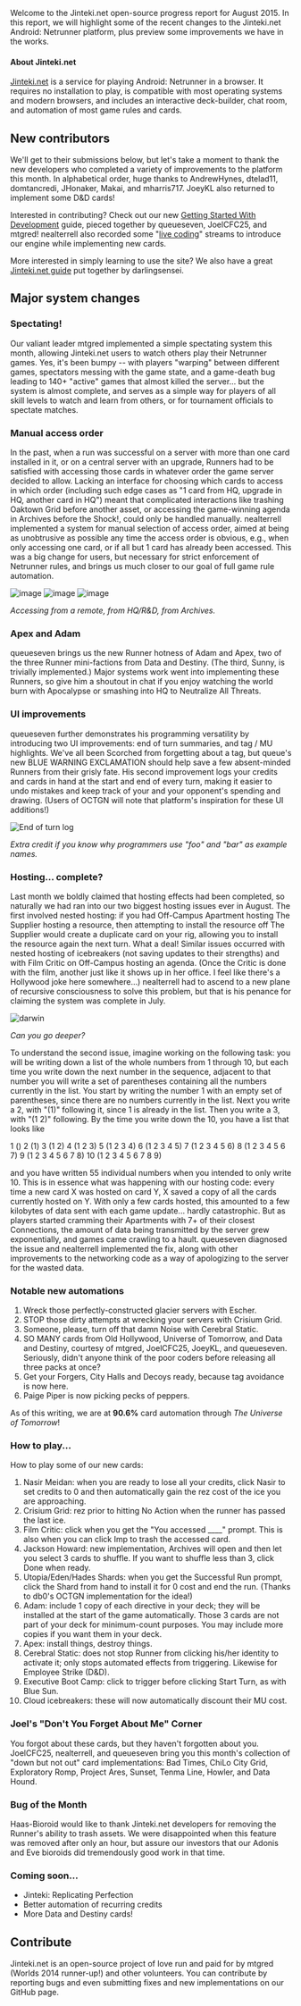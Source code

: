 Welcome to the Jinteki.net open-source progress report for August 2015. In this report, we will highlight some of the recent changes to the Jinteki.net Android: Netrunner platform, plus preview some improvements we have in the works.

#### About Jinteki.net

[Jinteki.net](http://www.jinteki.net) is a service for playing Android: Netrunner in a browser. It requires no installation to play, is compatible with most operating systems and modern browsers, and includes an interactive deck-builder, chat room, and automation of most game rules and cards.

## New contributors

We'll get to their submissions below, but let's take a moment to thank the new developers who completed a variety of improvements to the platform this month. In alphabetical order, huge thanks to AndrewHynes, dtelad11, domtancredi, JHonaker, Makai, and mharris717. JoeyKL also returned to implement some D&D cards!

Interested in contributing? Check out our new [Getting Started With Development](https://github.com/mtgred/netrunner/wiki/Getting-Started-with-Development) guide, pieced together by queueseven, JoelCFC25, and mtgred! nealterrell also recorded some "[live coding](https://www.livecoding.tv/video/jintekinet-intro-tenma-line-12/)" streams to introduce our engine while implementing new cards.

More interested in simply learning to use the site? We also have a great [Jinteki.net guide](https://github.com/mtgred/netrunner/wiki/Jinteki.net-Guide) put together by darlingsensei.

## Major system changes

### Spectating!

Our valiant leader mtgred implemented a simple spectating system this month, allowing Jinteki.net users to watch others play their Netrunner games. Yes, it's been bumpy -- with players "warping" between different games, spectators messing with the game state, and a game-death bug leading to 140+ "active" games that almost killed the server... but the system is almost complete, and serves as a simple way for players of all skill levels to watch and learn from others, or for tournament officials to spectate matches.

### Manual access order

In the past, when a run was successful on a server with more than one card installed in it, or on a central server with an upgrade, Runners had to be satisfied with accessing those cards in whatever order the game server decided to allow. Lacking an interface for choosing which cards to access in which order (including such edge cases as "1 card from HQ, upgrade in HQ, another card in HQ") meant that complicated interactions like trashing Oaktown Grid before another asset, or accessing the game-winning agenda in Archives before the Shock!, could only be handled manually. nealterrell implemented a system for manual selection of access order, aimed at being as unobtrusive as possible any time the access order is obvious, e.g., when only accessing one card, or if all but 1 card has already been accessed. This was a big change for users, but necessary for strict enforcement of Netrunner rules, and brings us much closer to our goal of full game rule automation.

![image](https://cloud.githubusercontent.com/assets/10083341/9028342/ba67ee54-392a-11e5-8c00-ef741e8ecee3.png)
![image](https://cloud.githubusercontent.com/assets/10083341/9028366/2eb39cea-392b-11e5-9f79-d1b66849dd23.png)
![image](https://cloud.githubusercontent.com/assets/10083341/9028383/aefc2d5e-392b-11e5-8bb6-ab77ba21dead.png)

_Accessing from a remote, from HQ/R&D, from Archives._

### Apex and Adam

queueseven brings us the new Runner hotness of Adam and Apex, two of the three Runner mini-factions from Data and Destiny. (The third, Sunny, is trivially implemented.) Major systems work went into implementing these Runners, so give him a shoutout in chat if you enjoy watching the world burn with Apocalypse or smashing into HQ to Neutralize All Threats.

### UI improvements

queueseven further demonstrates his programming versatility by introducing two UI improvements: end of turn summaries, and tag / MU highlights. We've all been Scorched from forgetting about a tag, but queue's new BLUE WARNING EXCLAMATION should help save a few absent-minded Runners from their grisly fate. His second improvement logs your credits and cards in hand at the start and end of every turn, making it easier to undo mistakes and keep track of your and your opponent's spending and drawing. (Users of OCTGN will note that platform's inspiration for these UI additions!)

![End of turn log](https://cloud.githubusercontent.com/assets/3126597/9522095/f0e175de-4cd2-11e5-8565-847557c014b6.png)

_Extra credit if you know why programmers use "foo" and "bar" as example names._

### Hosting... complete?

Last month we boldly claimed that hosting effects had been completed, so naturally we had ran into our two biggest hosting issues ever in August. The first involved nested hosting: if you had Off-Campus Apartment hosting The Supplier hosting a resource, then attempting to install the resource off The Supplier would create a duplicate card on your rig, allowing you to install the resource again the next turn. What a deal! Similar issues occurred with nested hosting of icebreakers (not saving updates to their strengths) and with Film Critic on Off-Campus hosting an agenda. (Once the Critic is done with the film, another just like it shows up in her office. I feel like there's a Hollywood joke here somewhere...) nealterrell had to ascend to a new plane of recursive consciousness to solve this problem, but that is his penance for claiming the system was complete in July.

![darwin](https://cloud.githubusercontent.com/assets/10083341/9596235/ea9a07ac-5026-11e5-870f-3b7f599fefeb.PNG)

_Can you go deeper?_

To understand the second issue, imagine working on the following task: you will be writing down a list of the whole numbers from 1 through 10, but each time you write down the next number in the sequence, adjacent to that number you will write a set of parentheses containing all the numbers currently in the list. You start by writing the number 1 with an empty set of parentheses, since there are no numbers currently in the list. Next you write a 2, with "(1)" following it, since 1 is already in the list. Then you write a 3, with "(1 2)" following. By the time you write down the 10, you have a list that looks like 

1 () 2 (1) 3 (1 2) 4 (1 2 3) 5 (1 2 3 4) 6 (1 2 3 4 5) 7 (1 2 3 4 5 6) 8 (1 2 3 4 5 6 7) 9 (1 2 3 4 5 6 7 8) 10 (1 2 3 4 5 6 7 8 9)

and you have written 55 individual numbers when you intended to only write 10. This is in essence what was happening with our hosting code: every time a new card X was hosted on card Y, X saved a copy of all the cards currently hosted on Y. With only a few cards hosted, this amounted to a few kilobytes of data sent with each game update... hardly catastrophic. But as players started cramming their Apartments with 7+ of their closest Connections, the amount of data being transmitted by the server grew exponentially, and games came crawling to a hault. queueseven diagnosed the issue and nealterrell implemented the fix, along with other improvements to the networking code as a way of apologizing to the server for the wasted data.

### Notable new automations

1. Wreck those perfectly-constructed glacier servers with Escher.
2. STOP those dirty attempts at wrecking your servers with Crisium Grid.
3. Someone, please, turn off that damn Noise with Cerebral Static.
4. SO MANY cards from Old Hollywood, Universe of Tomorrow, and Data and Destiny, courtesy of mtgred, JoelCFC25, JoeyKL, and queueseven. Seriously, didn't anyone think of the poor coders before releasing all three packs at once?
5. Get your Forgers, City Halls and Decoys ready, because tag avoidance is now here.
6. Paige Piper is now picking pecks of peppers.

As of this writing, we are at __90.6%__ card automation through _The Universe of Tomorrow_!

### How to play...

How to play some of our new cards:

1. Nasir Meidan: when you are ready to lose all your credits, click Nasir to set credits to 0 and then automatically gain the rez cost of the ice you are approaching.
2. Crisium Grid: rez prior to hitting No Action when the runner has passed the last ice.
3. Film Critic: click when you get the "You accessed ____" prompt. This is also when you can click Imp to trash the accessed card.
4. Jackson Howard: new implementation, Archives will open and then let you select 3 cards to shuffle. If you want to shuffle less than 3, click Done when ready.
5. Utopia/Eden/Hades Shards: when you get the Successful Run prompt, click the Shard from hand to install it for 0 cost and end the run. (Thanks to db0's OCTGN implementation for the idea!)
6. Adam: include 1 copy of each directive in your deck; they will be installed at the start of the game automatically. Those 3 cards are not part of your deck for minimum-count purposes. You may include more copies if you want them in your deck.
7. Apex: install things, destroy things.
8. Cerebral Static: does not stop Runner from clicking his/her identity to activate it; only stops automated effects from triggering. Likewise for Employee Strike (D&D).
9. Executive Boot Camp: click to trigger before clicking Start Turn, as with Blue Sun.
10. Cloud icebreakers: these will now automatically discount their MU cost.

### Joel's "Don't You Forget About Me" Corner

You forgot about these cards, but they haven't forgotten about you. JoelCFC25, nealterrell, and queueseven bring you this month's collection of "down but not out" card implementations: Bad Times, ChiLo City Grid, Exploratory Romp, Project Ares, Sunset, Tenma Line, Howler, and Data Hound.

### Bug of the Month

Haas-Bioroid would like to thank Jinteki.net developers for removing the Runner's ability to trash assets. We were disappointed when this feature was removed after only an hour, but assure our investors that our Adonis and Eve bioroids did tremendously good work in that time.

### Coming soon...

* Jinteki: Replicating Perfection
* Better automation of recurring credits
* More Data and Destiny cards!

## Contribute

Jinteki.net is an open-source project of love run and paid for by mtgred (Worlds 2014 runner-up!) and other volunteers. You can contribute by reporting bugs and even submitting fixes and new implementations on our GitHub page.